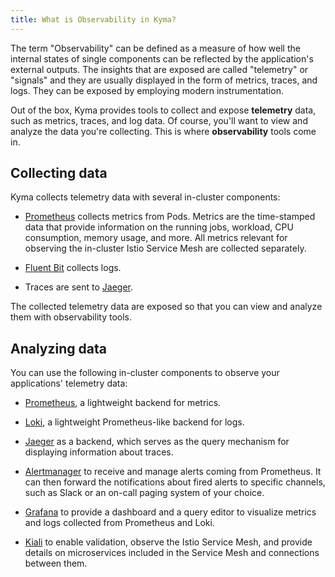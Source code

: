 ```yaml
---
title: What is Observability in Kyma?
---
```


The term "Observability" can be defined as a measure of how well the internal states of single components can be reflected by the application's external outputs. The insights that are exposed are called "telemetry" or "signals" and they are usually displayed in the form of metrics, traces, and logs. They can be exposed by employing modern instrumentation.

Out of the box, Kyma provides tools to collect and expose **telemetry** data, such as metrics, traces, and log data. Of course, you'll want to view and analyze the data you're collecting. This is where **observability** tools come in.

## Collecting data

Kyma collects telemetry data with several in-cluster components:

- [Prometheus](https://prometheus.io/docs/introduction) collects metrics from Pods. Metrics are the time-stamped data that provide information on the running jobs, workload, CPU consumption, memory usage, and more. All metrics relevant for observing the in-cluster Istio Service Mesh are collected separately.

- [Fluent Bit](https://fluentbit.io/) collects logs.

- Traces are sent to [Jaeger](https://www.jaegertracing.io/docs).

The collected telemetry data are exposed so that you can view and analyze them with observability tools.

## Analyzing data

You can use the following in-cluster components to observe your applications' telemetry data:

- [Prometheus](https://prometheus.io/docs/introduction), a lightweight backend for metrics.
- [Loki](https://github.com/grafana/loki), a lightweight Prometheus-like backend for logs.
- [Jaeger](https://www.jaegertracing.io/docs/) as a backend, which serves as the query mechanism for displaying information about traces.

- [Alertmanager](https://prometheus.io/docs/alerting/alertmanager/) to receive and manage alerts coming from Prometheus. It can then forward the notifications about fired alerts to specific channels, such as Slack or an on-call paging system of your choice.
- [Grafana](https://grafana.com/docs/guides/getting_started/) to provide a dashboard and a query editor to visualize metrics and logs collected from Prometheus and Loki.
- [Kiali](https://www.kiali.io) to enable validation, observe the Istio Service Mesh, and provide details on microservices included in the Service Mesh and connections between them.
